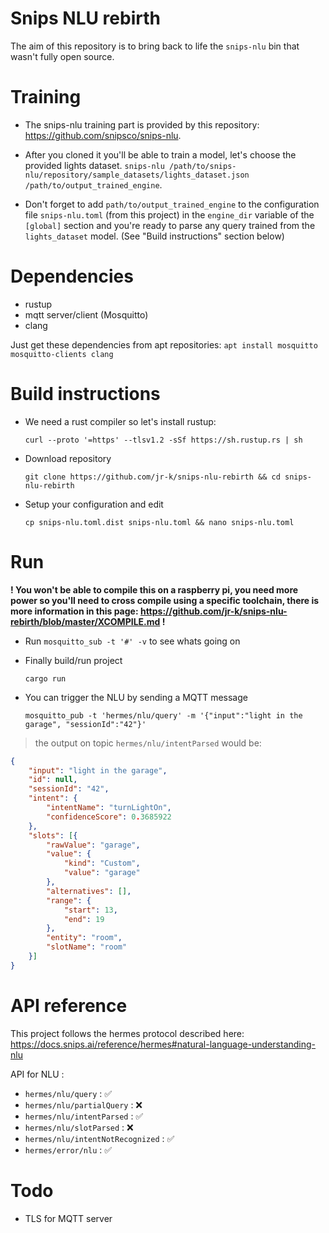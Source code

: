 Snips NLU rebirth
=================

The aim of this repository is to bring back to life the `snips-nlu` bin that wasn't fully open source.

Training
=

- The snips-nlu training part is provided by this repository: https://github.com/snipsco/snips-nlu.

- After you cloned it you'll be able to train a model, let's choose the provided lights dataset.
`snips-nlu /path/to/snips-nlu/repository/sample_datasets/lights_dataset.json /path/to/output_trained_engine`.

- Don't forget to add `path/to/output_trained_engine` to the configuration file `snips-nlu.toml` (from this project) in the `engine_dir` variable of the `[global]` section and you're ready to parse any query trained from the `lights_dataset` model. (See "Build instructions" section below)

Dependencies
=

- rustup
- mqtt server/client (Mosquitto)
- clang

Just get these dependencies from apt repositories: `apt install mosquitto mosquitto-clients clang`

Build instructions
=

- We need a rust compiler so let's install rustup:

  `curl --proto '=https' --tlsv1.2 -sSf https://sh.rustup.rs | sh`

- Download repository

  `git clone https://github.com/jr-k/snips-nlu-rebirth && cd snips-nlu-rebirth`
  
- Setup your configuration and edit
  
  `cp snips-nlu.toml.dist snips-nlu.toml && nano snips-nlu.toml`
  
Run
=

**! You won't be able to compile this on a raspberry pi, you need more power so you'll need to cross compile using a specific toolchain, there is more information in this page: https://github.com/jr-k/snips-nlu-rebirth/blob/master/XCOMPILE.md !**

- Run `mosquitto_sub -t '#' -v` to see whats going on 

- Finally build/run project

  `cargo run`

- You can trigger the NLU by sending a MQTT message

  `mosquitto_pub -t 'hermes/nlu/query' -m '{"input":"light in the garage", "sessionId":"42"}'`

> the output on topic `hermes/nlu/intentParsed` would be:

```json
{
    "input": "light in the garage",
    "id": null,
    "sessionId": "42",
    "intent": {
        "intentName": "turnLightOn",
        "confidenceScore": 0.3685922
    },
    "slots": [{
        "rawValue": "garage",
        "value": {
            "kind": "Custom",
            "value": "garage"
        },
        "alternatives": [],
        "range": {
            "start": 13,
            "end": 19
        },
        "entity": "room",
        "slotName": "room"
    }]
}
```
  
API reference
=

This project follows the hermes protocol described here: https://docs.snips.ai/reference/hermes#natural-language-understanding-nlu

API for NLU :

- `hermes/nlu/query` : ✅ 
- `hermes/nlu/partialQuery` : ❌
- `hermes/nlu/intentParsed` : ✅ 
- `hermes/nlu/slotParsed` : ❌
- `hermes/nlu/intentNotRecognized` : ✅ 
- `hermes/error/nlu` : ✅ 

Todo
=
- TLS for MQTT server
